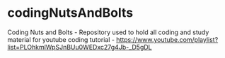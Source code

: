 # codingNutsAndBolts
Coding Nuts and Bolts - Repository used to hold all coding and study material for youtube coding tutorial -  https://www.youtube.com/playlist?list=PLOhkmlWpSJnBUu0WEDxc27g4Jb-_D5gDL 
